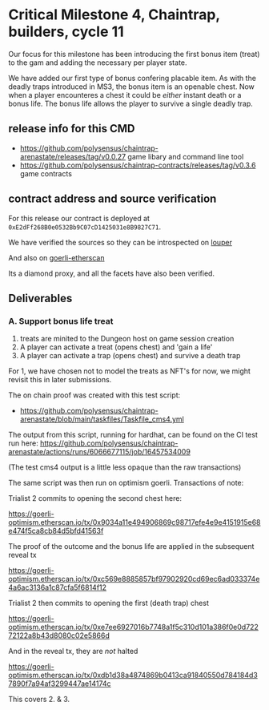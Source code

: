 # Critical Milestone 4, Chaintrap, builders, cycle 11

Our focus for this milestone has been introducing the first bonus item (treat)
to the gam and adding the necessary per player state.

We have added our first type of bonus confering placable item. As with the deadly traps introduced in MS3, the bonus item is an openable chest. Now when a player encounteres a chest it could be _either_ instant death or a bonus life. The bonus life allows the player to survive a single deadly trap.

## release info for this CMD

- https://github.com/polysensus/chaintrap-arenastate/releases/tag/v0.0.27 game libary and command line tool
- https://github.com/polysensus/chaintrap-contracts/releases/tag/v0.3.6 game contracts

## contract address and source verification

For this release our contract is deployed at `0xE2dFf268B0e0532Bb9C07cD1425031e8B9827C71`.

We have verified the sources so they can be introspected on [louper](https://louper.dev/diamond/0xE2dFf268B0e0532Bb9C07cD1425031e8B9827C71?network=optimism_goerli)

And also on [goerli-etherscan](https://goerli-optimism.etherscan.io/address/0xE2dFf268B0e0532Bb9C07cD1425031e8B9827C71)

Its a diamond proxy, and all the facets have also been verified.

## Deliverables

### A. Support bonus life treat

1. treats are minited to the Dungeon host on game session creation
2. A player can activate a treat (opens chest) and 'gain a life'
3. A player can activate a trap (opens chest) and survive a death trap

For 1, we have chosen not to model the treats as NFT's for now, we might revisit this in later submissions.

The on chain proof was created with this test script:

- https://github.com/polysensus/chaintrap-arenastate/blob/main/taskfiles/Taskfile_cms4.yml

The output from this script, running for hardhat, can be found on the CI test run here: https://github.com/polysensus/chaintrap-arenastate/actions/runs/6066677115/job/16457534009

(The test cms4 output is a little less opaque than the raw transactions)

The same script was then run on optimism goerli. Transactions of note:

Trialist 2 commits to opening the second chest here:

https://goerli-optimism.etherscan.io/tx/0x9034a11e494906869c98717efe4e9e4151915e68e474f5ca8cb84d5bfd41563f

The proof of the outcome and the bonus life are applied in the subsequent reveal tx

https://goerli-optimism.etherscan.io/tx/0xc569e8885857bf97902920cd69ec6ad033374e4a6ac3136a1c87cfa5f6814f12

Trialist 2 then commits to opening the first (death trap) chest

https://goerli-optimism.etherscan.io/tx/0xe7ee6927016b7748a1f5c310d101a386f0e0d72272122a8b43d8080c02e5866d

And in the reveal tx, they are _not_ halted

https://goerli-optimism.etherscan.io/tx/0xdb1d38a4874869b0413ca91840550d784184d37890f7a94af3299447ae14174c

This covers 2. & 3.
